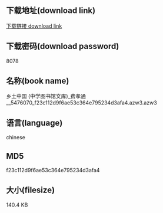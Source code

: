 ## 下载地址(download link)
[下载链接 download link](https://voluble-croquembouche-d321dc.netlify.app/?s=%E4%B9%A1%E5%9C%9F%E4%B8%AD%E5%9B%BD+%28%E4%B8%AD%E5%AD%A6%E5%9B%BE%E4%B9%A6%E9%A6%86%E6%96%87%E5%BA%93%29_%E8%B4%B9%E5%AD%9D%E9%80%9A__5476070_f23c112d9f6ae53c364e795234d3afa4.azw3)

## 下载密码(download password)
8078

## 名称(book name)
乡土中国 (中学图书馆文库)_费孝通__5476070_f23c112d9f6ae53c364e795234d3afa4.azw3.azw3

## 语言(language)
chinese

## MD5
f23c112d9f6ae53c364e795234d3afa4

## 大小(filesize)
140.4 KB
